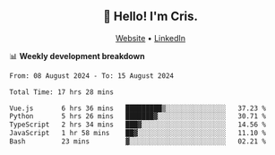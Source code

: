
<h2 align="center">👋 Hello! I'm Cris.</h2>
<p align="center">
  <a href="https://www.criscunas.dev">Website</a> •
  <a href="https://www.linkedin.com/in/cristophercunas/">LinkedIn</a> 
</p>


📊 **Weekly development breakdown**
<!--START_SECTION:waka-->

```txt
From: 08 August 2024 - To: 15 August 2024

Total Time: 17 hrs 28 mins

Vue.js       6 hrs 36 mins   █████████▒░░░░░░░░░░░░░░░   37.23 %
Python       5 hrs 26 mins   ███████▓░░░░░░░░░░░░░░░░░   30.71 %
TypeScript   2 hrs 34 mins   ███▓░░░░░░░░░░░░░░░░░░░░░   14.56 %
JavaScript   1 hr 58 mins    ██▓░░░░░░░░░░░░░░░░░░░░░░   11.10 %
Bash         23 mins         ▓░░░░░░░░░░░░░░░░░░░░░░░░   02.21 %
```

<!--END_SECTION:waka-->
